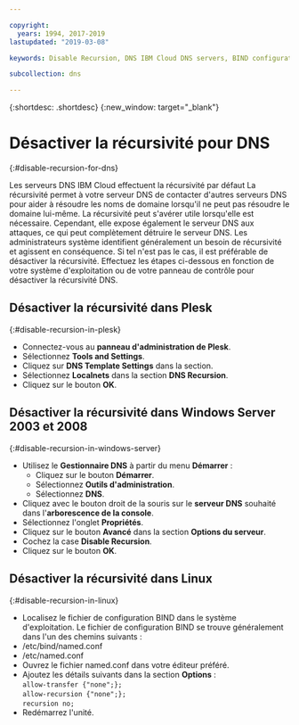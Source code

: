```yaml
---

copyright:
  years: 1994, 2017-2019
lastupdated: "2019-03-08"

keywords: Disable Recursion, DNS IBM Cloud DNS servers, BIND configuration file

subcollection: dns

---
```



{:shortdesc: .shortdesc}
{:new_window: target="_blank"}

# Désactiver la récursivité pour DNS
{:#disable-recursion-for-dns}

Les serveurs DNS IBM Cloud effectuent la récursivité par défaut La récursivité permet à votre serveur DNS de contacter d'autres serveurs DNS pour aider à résoudre les noms de domaine lorsqu'il ne peut pas résoudre le domaine lui-même. La récursivité peut s'avérer utile lorsqu'elle est nécessaire. Cependant, elle expose également le serveur DNS aux attaques, ce qui peut complètement détruire le serveur DNS. Les administrateurs système identifient généralement un besoin de récursivité et agissent en conséquence. Si tel n'est pas le cas, il est préférable de désactiver la récursivité. Effectuez les étapes ci-dessous en fonction de votre système d'exploitation ou de votre panneau de contrôle pour désactiver la récursivité DNS.

## Désactiver la récursivité dans Plesk
{:#disable-recursion-in-plesk}
* Connectez-vous au **panneau d'administration de Plesk**.
* Sélectionnez **Tools and Settings**.
* Cliquez sur **DNS Template Settings** dans la section.
* Sélectionnez **Localnets** dans la section **DNS Recursion**.
* Cliquez sur le bouton **OK**.

## Désactiver la récursivité dans Windows Server 2003 et 2008
{:#disable-recursion-in-windows-server}

* Utilisez le **Gestionnaire DNS** à partir du menu **Démarrer** :
  * Cliquez sur le bouton **Démarrer**.
  * Sélectionnez **Outils d'administration**.
  * Sélectionnez **DNS**.
* Cliquez avec le bouton droit de la souris sur le **serveur DNS** souhaité dans l'**arborescence de la console**.
* Sélectionnez l'onglet **Propriétés**.
* Cliquez sur le bouton **Avancé** dans la section **Options du serveur**.
* Cochez la case **Disable Recursion**.
* Cliquez sur le bouton **OK**.

## Désactiver la récursivité dans Linux
{:#disable-recursion-in-linux}

 * Localisez le fichier de configuration BIND dans le système d'exploitation. Le fichier de configuration BIND se trouve généralement dans l'un des chemins suivants :
  * /etc/bind/named.conf
  * /etc/named.conf
* Ouvrez le fichier named.conf dans votre éditeur préféré.
* Ajoutez les détails suivants dans la section **Options** :<br/>`allow-transfer {"none";};`<br/>`allow-recursion {"none";};`<br/>`recursion no;`
* Redémarrez l'unité.
